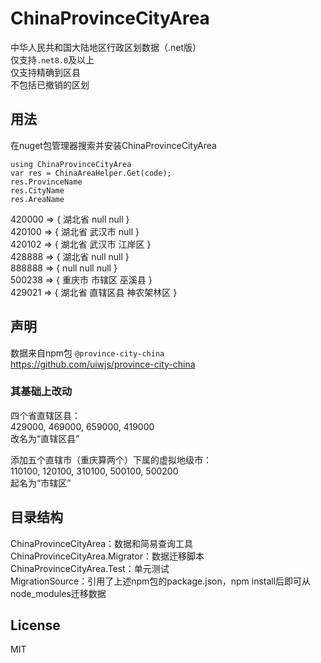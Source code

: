 # ChinaProvinceCityArea
中华人民共和国大陆地区行政区划数据（.net版）  
仅支持```.net8.0```及以上  
仅支持精确到区县  
不包括已撤销的区划

## 用法
在nuget包管理器搜索并安装ChinaProvinceCityArea
```
using ChinaProvinceCityArea
var res = ChinaAreaHelper.Get(code);
res.ProvinceName
res.CityName
res.AreaName
```

420000 => { 湖北省 null null }  
420100 => { 湖北省 武汉市 null }  
420102 => { 湖北省 武汉市 江岸区 }  
428888 => { 湖北省 null null }  
888888 => { null null null }  
500238 => { 重庆市 市辖区 巫溪县 }  
429021 => { 湖北省 直辖区县 神农架林区 }  

## 声明
数据来自npm包 ```@province-city-china```  
https://github.com/uiwjs/province-city-china  

### 其基础上改动
四个省直辖区县：  
429000, 469000, 659000, 419000  
改名为“直辖区县”  
  
添加五个直辖市（重庆算两个）下属的虚拟地级市：  
110100, 120100, 310100, 500100, 500200  
起名为“市辖区”

## 目录结构
ChinaProvinceCityArea：数据和简易查询工具  
ChinaProvinceCityArea.Migrator：数据迁移脚本  
ChinaProvinceCityArea.Test：单元测试  
MigrationSource：引用了上述npm包的package.json，npm install后即可从node_modules迁移数据

## License
MIT